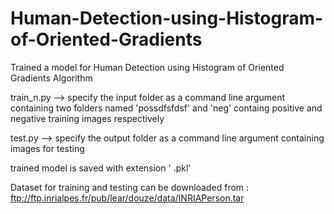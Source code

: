 # Human-Detection-using-Histogram-of-Oriented-Gradients
Trained a model for Human Detection using Histogram of Oriented Gradients Algorithm

train_n.py --> specify  the input folder as a command line argument containing two folders named 'possdfsfdsf' and 'neg' containg positive and negative training images respectively 

test.py --> specify  the output folder as a command line argument containing images for testing

trained model is saved with extension ' .pkl'

Dataset for training and testing can be downloaded from : ftp://ftp.inrialpes.fr/pub/lear/douze/data/INRIAPerson.tar
